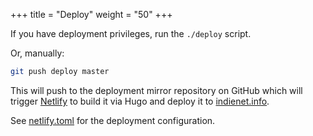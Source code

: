 +++
title = "Deploy"
weight = "50"
+++

If you have deployment privileges, run the `./deploy` script.

Or, manually:

```bash
git push deploy master
```

This will push to the deployment mirror repository on GitHub which will trigger [Netlify](https://gohugo.io/hosting-and-deployment/hosting-on-netlify/) to build it via Hugo and deploy it to [indienet.info](https://indienet.info).

See [netlify.toml](https://source.ind.ie/indienet/docs/blob/master/netlify.toml) for the deployment configuration.
